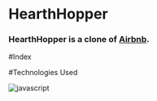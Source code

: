 # HearthHopper

### HearthHopper is a clone of [Airbnb](https://www.airbnb.com/).

#Index


#Technologies Used

![javascript](https://user-images.githubusercontent.com/40069890/162655568-1ad8a984-c652-4aac-817b-90b9a09bca15.png)




